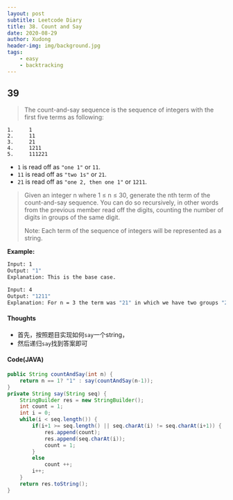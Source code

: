 ```yaml
---
layout: post
subtitle: Leetcode Diary
title: 38. Count and Say
date: 2020-08-29
author: Xudong
header-img: img/background.jpg
tags: 
    - easy
    - backtracking
---
```


## 39

>The count-and-say sequence is the sequence of integers with the first five terms as following:

```
1.     1
2.     11
3.     21
4.     1211
5.     111221
```
- `1` is read off as `"one 1"` or `11`.
- `11` is read off as `"two 1s"` or `21`.
- `21` is read off as `"one 2, then one 1"` or `1211`.

>Given an integer n where 1 ≤ n ≤ 30, generate the nth term of the count-and-say sequence. You can do so recursively, in other words from the previous member read off the digits, counting the number of digits in groups of the same digit.
>
>Note: Each term of the sequence of integers will be represented as a string.


**Example:**

```bash
Input: 1
Output: "1"
Explanation: This is the base case.

Input: 4
Output: "1211"
Explanation: For n = 3 the term was "21" in which we have two groups "2" and "1", "2" can be read as "12" which means frequency = 1 and value = 2, the same way "1" is read as "11", so the answer is the concatenation of "12" and "11" which is "1211".
```

#### Thoughts

- 首先，按照题目实现如何`say`一个string，
- 然后递归`say`找到答案即可

#### Code(JAVA)

```java
public String countAndSay(int n) {
    return n == 1? "1" : say(countAndSay(n-1));
}
private String say(String seq) {
    StringBuilder res = new StringBuilder();
    int count = 1;
    int i = 0;
    while(i < seq.length()) {
        if(i+1 >= seq.length() || seq.charAt(i) != seq.charAt(i+1)) {
            res.append(count);
            res.append(seq.charAt(i));
            count = 1;
        }
        else
            count ++;
        i++;
    }
    return res.toString();
}
```


<script type="text/javascript" src="https://xudongliuharold.github.io/js/latex-math.js?config=default"></script>
